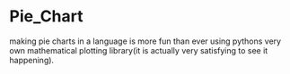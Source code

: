 # Pie_Chart
making pie charts in a language is more fun than ever using pythons very own mathematical plotting library(it is actually very satisfying to see it happening).
